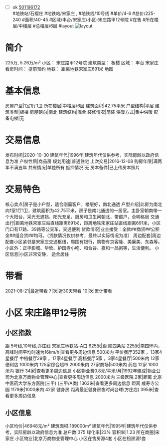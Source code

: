 - [ ] ok [501196172](https://bj.5i5j.com/ershoufang/501196172.html)  
 #地铁站/石榴庄 #地铁站/宋家庄 ,  #地铁线/10号线
#单价/4-6 #总价/225-240 #面积/40-45   #区域/丰台/宋家庄/小区-宋庄路甲12号院 #在售 #所在楼层/中楼层 #总楼层/6层 #layout 
![layout](http://image2a.5i5j.com/bdir/layout/8f8ae47eabef4b0d8410bd2eb86f383a.jpg_P5.jpg) 
# 简介 
 225万,  5.26万/m² 
小区： 宋庄路甲12号院
建筑类型： 板楼
区域： 丰台 宋家庄
看房时间： 提前预约
地铁： 距离地铁宋家庄691米 地图
# 基本信息 
 房屋户型|1室1厅1卫
所在楼层|中楼层/6层
建筑面积|42.75平米
户型结构|平层
建筑类型|板楼
房屋朝向|南北
建筑结构|混合
装修情况|简装
供暖方式|集中供暖
配备电梯|无
# 交易信息 
 发布时间|2020-10-30
建筑年代|1996年|建筑年代仅供参考，实际房龄以政府信息为准
产权性质|商品房
规划用途|普通住宅
上次交易|2016-12-08
购房年限|满两年不满五年
共有情况|单独所有
抵押情况|无
房本备件|已上传房本照片
# 交易特色 
 核心卖点|房子是小户型，适合刚需客户，楼层好，南北通透
户型介绍|此房为南北向1室1厅1卫，建筑面积为42.75平米，房子是南北通透的一居室。主卧室朝南带一个大阳台，采光无遮挡，阳光充足，厨房和卫生间朝北，带窗户，全明格局
交通出行|距离地铁宋家庄站直线距离691米，距离地铁宋家庄站直线距离691米，小区门口有17路、39路等公交车，交通便利
贷款情况|业主接受：全款##商贷##公积金##组合贷##均可。（贷款情况仅供参考，最终以实际情况为准）
周边配套|周边配套小区紧邻是宋家庄交通枢纽，周围有银行，购物有京客隆、美廉美、东森等。小区外：正华影城、华欣、护国寺小吃、和合谷、嘉和一品粥等，生活便利。
小区信息|小区非常安静， 适合居住
# 带看 
 2021-08-21|最近带看	 7|次|近30天带看	 10|次|累计带看
# 小区 宋庄路甲12号院
## 小区指数 
 距 5号线,10号线,亦庄线 宋家庄地铁站-A口 625米|距 顺四条站 225米|南四环内， 高峰时间平均时速为16km/h|查看更多周边信息
500米内 平价餐厅352家 ，13家4星餐厅
中档餐厅29家 ，17家4星餐厅
高档餐厅5家 ，3家4星餐厅|500米内 12家便利店
1000米内 125家综合超市
2000米内 27家商场|500米内 药店 12家
1000米内 银行 34家|查看更多周边信息
小区物业费0.8元/平米/月|1992年建成|物业公司为北京万商物业管理中心|查看更多周边信息
2000米内 三级医院 2家|距离 北京中医药大学东方医院(三甲) (三甲/A类) 1363米|查看更多周边信息
距离 成寿寺公园 1179米|1000米内 42家 健身房
距离最近健身房夜时尚台球(方庄店) 395米|查看更多周边信息
## 小区信息 
 小区均价|46948元/m²
建筑面积|189000m²
建筑年代|1995年|建筑年代仅供参考，实际房龄以政府信息为准
总户数|375
绿化率|23%
容积率|1.23
所在商圈|宋家庄
小区物业|北京万商物业管理中心
小区在售房源4套
小区在租房源1套
